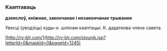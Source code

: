 ### Кааптаваць
**дзеяслоў, кніжнае, закончанае і незакончанае трыванне**

Увесці (уводзіць) куды-н. шляхам кааптацыі. К. дадаткова члена савета.

<a rel="author">[http://rv-blr.com/](http://rv-blr.com/slounik.jsp?letterId=0&maskId=0&pageId=1245)</a>
